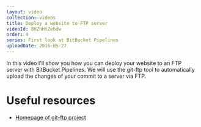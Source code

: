 ```yaml
---
layout: video
collection: videos
title: Deploy a website to FTP server
videoId: 8HZhHtZebdw
order: 4
series: First look at BitBucket Pipelines
uploadDate: 2016-05-27
---
```


In this video I'll show you how you can deploy your website to an FTP server with BitBucket Pipelines. We will use the git-ftp tool to automatically upload the changes of your commit to a server via FTP.

# Useful resources
* <a href="https://git-ftp.github.io/" target="_blank">Homepage of git-ftp project</a>